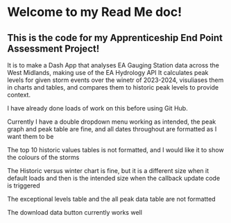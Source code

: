# Welcome to my Read Me doc!

## This is the code for my Apprenticeship End Point Assessment Project!

It is to make a Dash App that analyses EA Gauging Station data across the West Midlands, making use of the EA Hydrology API
It calculates peak levels for given storm events over the winetr of 2023-2024, visuliases them in charts and tables, and compares them to historic peak levels to provide context.

I have already done loads of work on this before using Git Hub.

Currently I have a double dropdown menu working as intended, the peak graph and peak table are fine, and all dates throughout are formatted as I want them to be

The top 10 historic values tables is not formatted, and I would like it to show the colours of the storms

The Historic versus winter chart is fine, but it is a different size when it default loads and then is the intended size when the callback update code is triggered

The exceptional levels table and the all peak data table are not formatted

The download data button currently works well
